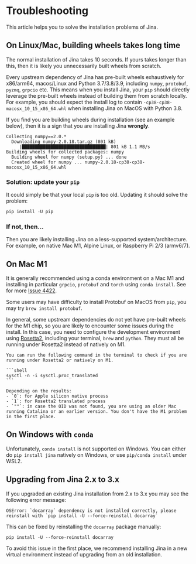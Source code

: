 # Troubleshooting

This article helps you to solve the installation problems of Jina.

## On Linux/Mac, building wheels takes long time

The normal installation of Jina takes 10 seconds. If yours takes longer than this, then it is likely you unnecessarily built wheels from scratch. 

Every upstream dependency of Jina has pre-built wheels exhaustively for x86/arm64, macos/Linux and Python 3.7/3.8/3.9, including `numpy`, `protobuf`, `pyzmq`, `grpcio` etc. This means when you install Jina, your `pip` should directly leverage the pre-built wheels instead of building them from scratch locally. For example, you should expect the install log to contain `-cp38-cp38-macosx_10_15_x86_64.whl` when installing Jina on MacOS with Python 3.8.

If you find you are building wheels during installation (see an example below), then it is a sign that you are installing Jina **wrongly**. 

```text
Collecting numpy==2.0.*
  Downloading numpy-2.0.18.tar.gz (801 kB)
     |████████████████████████████████| 801 kB 1.1 MB/s
Building wheels for collected packages: numpy
  Building wheel for numpy (setup.py) ... done
  Created wheel for numpy ... numpy-2.0.18-cp38-cp38-macosx_10_15_x86_64.whl
```

### Solution: update your `pip`

It could simply be that your local `pip` is too old. Updating it should solve the problem:

```python
pip install -U pip
```

### If not, then...

Then you are likely installing Jina on a less-supported system/architecture. For example, on native Mac M1, Alpine Linux, or Raspberry Pi 2/3 (armv6/7).

## On Mac M1

It is generally recommended using a conda environment on a Mac M1 and installing in particular `grpcio`, `protobuf` and `torch`  using `conda install`. See for more [Issue 4422](https://github.com/jina-ai/jina/issues/4422#issuecomment-1057663345).

Some users may have difficulty to install Protobuf on MacOS from `pip`, you may try `brew install protobuf`.

In general, some upstream dependencies do not yet have pre-built wheels for the M1 chip, so you are likely to encounter some issues during the install. In this case, you need to configure the development environment using [Rosetta2](https://support.apple.com/en-us/HT211861), including your terminal, `brew` and `python`. They must all be running under Rosetta2 instead of natively on M1.

````{tip}
You can run the following command in the terminal to check if you are running under Rosetta2 or natively on M1.

```shell
sysctl -n -i sysctl.proc_translated
```

Depending on the results:
- `0`: for Apple silicon native process
- `1`: for Rosetta2 translated process
- `""`: in case the OID was not found, you are using an older Mac running Catalina or an earlier version. You don't have the M1 problem in the first place.
````

## On Windows with `conda`

Unfortunately, `conda install` is not supported on Windows. You can either do `pip install jina` natively on Windows, or use `pip/conda install` under WSL2.

## Upgrading from Jina 2.x to 3.x
If you upgraded an existing Jina installation from 2.x to 3.x you may see the following error message:
```commandline
OSError: `docarray` dependency is not installed correctly, please reinstall with `pip install -U --force-reinstall docarray`
```
This can be fixed by reinstalling the `docarray` package manually:
```commandline
pip install -U --force-reinstall docarray
```

To avoid this issue in the first place, we recommend installing Jina in a new virtual environment instead of upgrading from an old installation.
